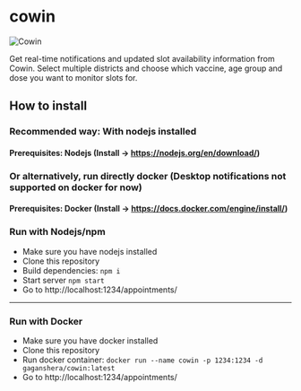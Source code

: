 # cowin

![Cowin](demo.gif "Cowin")

Get real-time notifications and updated slot availability information from Cowin.
Select multiple districts and choose which vaccine, age group and dose you want to monitor slots for.

## How to install

### Recommended way: With nodejs installed

#### Prerequisites: Nodejs (Install -> https://nodejs.org/en/download/)

### Or alternatively, run directly docker (Desktop notifications not supported on docker for now)

#### Prerequisites: Docker (Install -> https://docs.docker.com/engine/install/)

### Run with Nodejs/npm

- Make sure you have nodejs installed
- Clone this repository
- Build dependencies: `npm i`
- Start server `npm start`
- Go to http://localhost:1234/appointments/

---

### Run with Docker

- Make sure you have docker installed
- Clone this repository
- Run docker container: `docker run --name cowin -p 1234:1234 -d gaganshera/cowin:latest`
- Go to http://localhost:1234/appointments/
